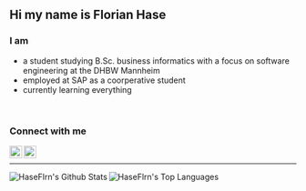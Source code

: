
## Hi my name is Florian Hase

### I am

- a student studying B.Sc. business informatics with a focus on software engineering at the DHBW Mannheim
- employed at SAP as a coorperative student
- currently learning everything

<br />

### Connect with me

[<img align="left" alt=" Florian Hase | LinkedIn" width="22px" src="https://cdn.jsdelivr.net/npm/simple-icons@v3/icons/linkedin.svg"/>][linkedin]

[<img align="left" alt=" Florian Hase | Instagram" width="22px" src="https://cdn.jsdelivr.net/npm/simple-icons@v3/icons/instagram.svg"/>][instagram]

<br />

---

<img align="left" alt="HaseFlrn's Github Stats" src="https://github-readme-stats.vercel.app/api?username=HaseFlrn&show_icons=true&hide_border=true" />
<img align="left" alt="HaseFlrn's Top Languages" src="https://github-readme-stats.vercel.app/api/top-langs/?username=HaseFlrn" />


[linkedin]: https://de.linkedin.com/in/florian-hase-173603225
[instagram]: https://www.instagram.com/florian_hase1/
